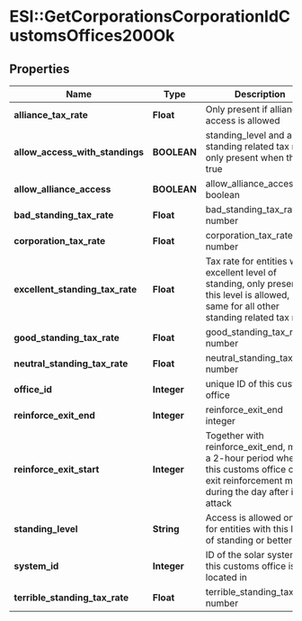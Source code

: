 # ESI::GetCorporationsCorporationIdCustomsOffices200Ok

## Properties
Name | Type | Description | Notes
------------ | ------------- | ------------- | -------------
**alliance_tax_rate** | **Float** | Only present if alliance access is allowed | [optional] 
**allow_access_with_standings** | **BOOLEAN** | standing_level and any standing related tax rate only present when this is true | 
**allow_alliance_access** | **BOOLEAN** | allow_alliance_access boolean | 
**bad_standing_tax_rate** | **Float** | bad_standing_tax_rate number | [optional] 
**corporation_tax_rate** | **Float** | corporation_tax_rate number | [optional] 
**excellent_standing_tax_rate** | **Float** | Tax rate for entities with excellent level of standing, only present if this level is allowed, same for all other standing related tax rates | [optional] 
**good_standing_tax_rate** | **Float** | good_standing_tax_rate number | [optional] 
**neutral_standing_tax_rate** | **Float** | neutral_standing_tax_rate number | [optional] 
**office_id** | **Integer** | unique ID of this customs office | 
**reinforce_exit_end** | **Integer** | reinforce_exit_end integer | 
**reinforce_exit_start** | **Integer** | Together with reinforce_exit_end, marks a 2-hour period where this customs office could exit reinforcement mode during the day after initial attack | 
**standing_level** | **String** | Access is allowed only for entities with this level of standing or better | [optional] 
**system_id** | **Integer** | ID of the solar system this customs office is located in | 
**terrible_standing_tax_rate** | **Float** | terrible_standing_tax_rate number | [optional] 

